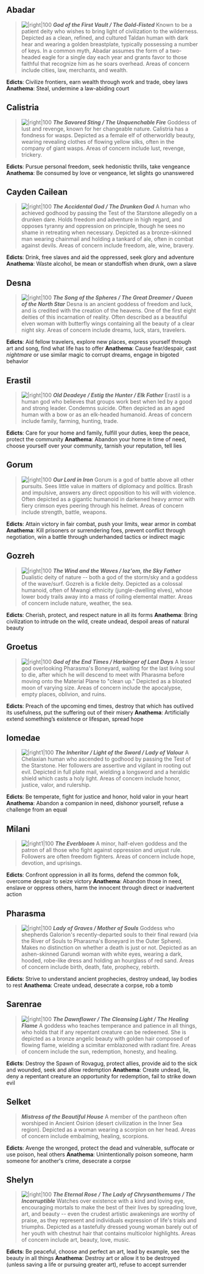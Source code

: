 ## Abadar
>![|right|100](https://2e.aonprd.com/Images/Deities/Abadar.png) ***God of the First Vault / The Gold-Fisted***
>Known to be a patient deity who wishes to bring light of civilization to the wilderness. Depicted as a clean, refined, and cultured Taldan human with dark hear and wearing a golden breastplate, typically possessing a number of keys. In a common myth, Abadar assumes the form of a two-headed eagle for a single day each year and grants favor to those faithful that recognize him as he soars overhead. Areas of concern include cities, law, merchants, and wealth.

**Edicts**:  Civilize frontiers, earn wealth through work and trade, obey laws
**Anathema**:  Steal, undermine a law-abiding court

## Calistria
>![|right|100](https://2e.aonprd.com/Images/Deities/Calistria.png) ***The Savored Sting / The Unquenchable Fire***
>Goddess of lust and revenge, known for her changeable nature. Calistria has a fondness for wasps. Depicted as a female elf of otherworldly beauty, wearing revealing clothes of flowing yellow silks, often in the company of giant wasps. Areas of concern include lust, revenge, trickery.

**Edicts**: Pursue personal freedom, seek hedonistic thrills, take vengeance
**Anathema**: Be consumed by love or vengeance, let slights go unanswered

## Cayden Cailean
>![|right|100](https://2e.aonprd.com/Images/Deities/CaydenCailean.png) ***The Accidental God / The Drunken God***
>A human who achieved godhood by passing the Test of the Starstone allegedly on a drunken dare. Holds freedom and adventure in high regard, and opposes tyranny and oppression on principle, though he sees no shame in retreating when necessary. Depicted as a bronze-skinned man wearing chainmail and holding a tankard of ale, often in combat against devils. Areas of concern include freedom, ale, wine, bravery.

**Edicts**: Drink, free slaves and aid the oppressed, seek glory and adventure
**Anathema**: Waste alcohol, be mean or standoffish when drunk, own a slave

## Desna
>![|right|100](https://2e.aonprd.com/Images/Deities/Desna.png) ***The Song of the Spheres / The Great Dreamer / Queen of the North Star***
>Desna is an ancient goddess of freedom and luck, and is credited with the creation of the heavens. One of the first eight deities of this incarnation of reality. Often described as a beautiful elven woman with butterfly wings containing all the beauty of a clear night sky. Areas of concern include dreams, luck, stars, travelers.

**Edicts**: Aid fellow travelers, explore new places, express yourself through art and song, find what life has to offer
**Anathema**: Cause fear/despair, cast *nightmare* or use similar magic to corrupt dreams, engage in bigoted behavior

## Erastil
>![|right|100](https://2e.aonprd.com/Images/Deities/Erastil.png) ***Old Deadeye / Estig the Hunter / Elk Father***
>Erastil is a human god who believes that groups work best when led by a good and strong leader. Condemns suicide. Often depicted as an aged human with a bow or as an elk-headed humanoid. Areas of concern include family, farming, hunting, trade.

**Edicts**: Care for your home and family, fulfill your duties, keep the peace, protect the community
**Anathema**: Abandon your home in time of need, choose yourself over your community, tarnish your reputation, tell lies

## Gorum
>![|right|100](https://2e.aonprd.com/Images/Deities/Gorum.png) ***Our Lord in Iron***
>Gorum is a god of battle above all other pursuits. Sees little value in matters of diplomacy and politics. Brash and impulsive, answers any direct opposition to his will with violence. Often depicted as a gigantic humanoid in darkened heavy armor with fiery crimson eyes peering through his helmet. Areas of concern include strength, battle, weapons.

**Edicts**: Attain victory in fair combat, push your limits, wear armor in combat
**Anathema**: Kill prisoners or surrendering foes, prevent conflict through negotiation, win a battle through underhanded tactics or indirect magic

## Gozreh
>![|right|100](https://2e.aonprd.com/Images/Deities/Gozreh.png) ***The Wind and the Waves / Ioz'om, the Sky Father***
>Dualistic deity of nature -- both a god of the storm/sky and a goddess of the wave/surf. Gozreh is a fickle deity. Depicted as a colossal humanoid, often of Mwangi ethnicity (jungle-dwelling elves), whose lower body trails away into a mass of roiling elemental matter. Areas of concern include nature, weather, the sea.

**Edicts**: Cherish, protect, and respect nature in all its forms
**Anathema**: Bring civilization to intrude on the wild, create undead, despoil areas of natural beauty

## Groetus
>![|right|100](https://2e.aonprd.com/Images/Deities/Groetus.png) ***God of the End Times / Harbinger of Last Days***
>A lesser god overlooking Pharasma's Boneyard, waiting for the last living soul to die, after which he will descend to meet with Pharasma before moving onto the Material Plane to "clean up." Depicted as a bloated moon of varying size. Areas of concern include the apocalypse, empty places, oblivion, and ruins.

**Edicts**: Preach of the upcoming end times, destroy that which has outlived its usefulness, put the suffering out of their misery
**Anathema**: Artificially extend something’s existence or lifespan, spread hope

## Iomedae
>![|right1|100](https://2e.aonprd.com/Images/Deities/Iomedae.png) ***The Inheritor / Light of the Sword / Lady of Valour***
>A Chelaxian human who ascended to godhood by passing the Test of the Starstone. Her followers are assertive and vigilant in rooting out evil. Depicted in full plate mail, wielding a longsword and a heraldic shield which casts a holy light. Areas of concern include honor, justice, valor, and rulership.

**Edicts**: Be temperate, fight for justice and honor, hold valor in your heart
**Anathema**: Abandon a companion in need, dishonor yourself, refuse a challenge from an equal

## Milani
>![|right1|100](https://2e.aonprd.com/Images/Deities/Milani.png) ***The Everbloom***
>A minor, half-elven goddess and the patron of all those who fight against oppression and unjust rule. Followers are often freedom fighters. Areas of concern include hope, devotion, and uprisings.

**Edicts**: Confront oppression in all its forms, defend the common folk, overcome despair to seize victory
**Anathema**: Abandon those in need, enslave or oppress others, harm the innocent through direct or inadvertent action

## Pharasma
>![|right|100](https://2e.aonprd.com/Images/Deities/Pharasma.png) ***Lady of Graves / Mother of Souls***
>Goddess who shepherds Galorion's recently-departed souls to their final reward (via the River of Souls to Pharasma's Boneyard in the Outer Sphere). Makes no distinction on whether a death is just or not. Depicted as an ashen-skinned Garundi woman with white eyes, wearing a dark, hooded, robe-like dress and holding an hourglass of red sand. Areas of concern include birth, death, fate, prophecy, rebirth.

**Edicts**:  Strive to understand ancient prophecies, destroy undead, lay bodies to rest
**Anathema**: Create undead, desecrate a corpse, rob a tomb

## Sarenrae
>![|right|100](https://2e.aonprd.com/Images/Deities/Sarenrae.png) ***The Dawnflower / The Cleansing Light / The Healing Flame***
>A goddess who teaches temperance and patience in all things, who holds that if any repentant creature can be redeemed. She is depicted as a bronze angelic beauty with golden hair composed of flowing flame, wielding a scimitar emblazoned with radiant fire. Areas of concern include the sun, redemption, honesty, and healing.

**Edicts**: Destroy the Spawn of Rovagug, protect allies, provide aid to the sick and wounded, seek and allow redemption
**Anathema**: Create undead, lie, deny a repentant creature an opportunity for redemption, fail to strike down evil

## Selket
>***Mistress of the Beautiful House***
>A member of the pantheon often worshiped in Ancient Osirion (desert civilization in the Inner Sea region). Depicted as a woman wearing a scorpion on her head. Areas of concern include embalming, healing, scorpions.

**Edicts**: Avenge the wronged, protect the dead and vulnerable, suffocate or use poison, heal others
**Anathema**: Unintentionally poison someone, harm someone for another's crime, desecrate a corpse

## Shelyn
>![|right|100](https://2e.aonprd.com/Images/Deities/Shelyn.png) ***The Eternal Rose / The Lady of Chrysanthemums / The Incorruptible***
>Watches over existence with a kind and loving eye, encouraging mortals to make the best of their lives by spreading love, art, and beauty -- even the crudest artistic awakenings are worthy of praise, as they represent and individuals expression of life's trials and triumphs. Depicted as a tastefully dressed young woman barely out of her youth with chestnut hair that contains multicolor highlights. Areas of concern include art, beauty, love, music.

**Edicts**: Be peaceful, choose and perfect an art, lead by example, see the beauty in all things
**Anathema**: Destroy art or allow it to be destroyed (unless saving a life or pursuing greater art), refuse to accept surrender
